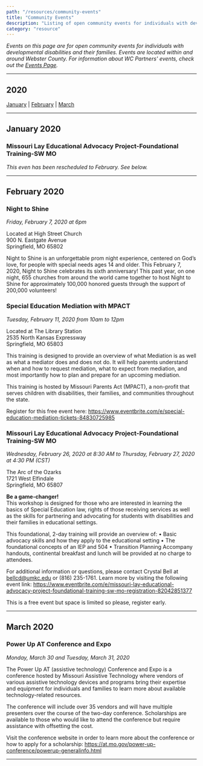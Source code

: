 ```yaml
---
path: "/resources/community-events"
title: "Community Events"
description: "Listing of open community events for individuals with developmental disabilities and their families. Events are located within and around Webster County."
category: "resource"
---
```


_Events on this page are for open community events for individuals with developmental disabilities and their families. Events are located within and around Webster County. For information about WC Partners' events, check out the [Events Page](/events/)._

---

## 2020

[January](#january-2020) | [February](#february-2020) | [March](#march-2020)

---

## January 2020

### Missouri Lay Educational Advocacy Project-Foundational Training-SW MO

_This even has been rescheduled to February. See below._

---

## February 2020

### Night to Shine

_Friday, February 7, 2020 at 6pm_

Located at High Street Church  
900 N. Eastgate Avenue  
Springfield, MO 65802

Night to Shine is an unforgettable prom night experience, centered on God’s love, for people with special needs ages 14 and older. This February 7, 2020, Night to Shine celebrates its sixth anniversary! This past year, on one night, 655 churches from around the world came together to host Night to Shine for approximately 100,000 honored guests through the support of 200,000 volunteers!

### Special Education Mediation with MPACT

_Tuesday, February 11, 2020 from 10am to 12pm_

Located at The Library Station  
2535 North Kansas Expressway  
Springfield, MO 65803

This training is designed to provide an overview of what Mediation is as well as what a mediator does and does not do. It will help parents understand when and how to request mediation, what to expect from mediation, and most importantly how to plan and prepare for an upcoming mediation.

This training is hosted by Missouri Parents Act (MPACT), a non-profit that serves children with disabilities, their families, and communities throughout the state.

Register for this free event here: https://www.eventbrite.com/e/special-education-mediation-tickets-84830725985

### Missouri Lay Educational Advocacy Project-Foundational Training-SW MO

_Wednesday, February 26, 2020 at 8:30 AM to Thursday, February 27, 2020 at 4:30 PM (CST)_

The Arc of the Ozarks  
1721 West Elfindale  
Springfield, MO 65807

**Be a game-changer!**  
This workshop is designed for those who are interested in learning the basics of Special Education law, rights of those receiving services as well as the skills for partnering and advocating for students with disabilities and their families in educational settings.

This foundational, 2-day training will provide an overview of:
• Basic advocacy skills and how they apply to the
educational setting
• The foundational concepts of an IEP and 504
• Transition Planning
Accompany handouts, continental breakfast and lunch will be provided at no charge to attendees.

For additional information or questions, please contact Crystal Bell at bellcd@umkc.edu or (816) 235-1761. Learn more by visiting the following event link: https://www.eventbrite.com/e/missouri-lay-educational-advocacy-project-foundational-training-sw-mo-registration-82042851377

This is a free event but space is limited so please, register early.

---

## March 2020

### Power Up AT Conference and Expo

_Monday, March 30 and Tuesday, March 31, 2020_

The Power Up AT (assistive technology) Conference and Expo is a conference hosted by Missouri Assistive Technology where vendors of various assistive technology devices and programs bring their expertise and equipment for individuals and families to learn more about available technology-related resources.

The conference will include over 35 vendors and will have multiple presenters over the course of the two-day conference. Scholarships are available to those who would like to attend the conference but require assistance with offsetting the cost.

Visit the conference website in order to learn more about the conference or how to apply for a scholarship: https://at.mo.gov/power-up-conference/powerup-generalinfo.html

---
